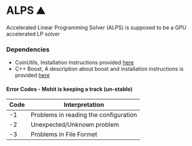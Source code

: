 # ALPS :mountain:
Accelerated Linear Programming Solver (ALPS) is supposed to be a GPU accelerated LP solver


### Dependencies

- CoinUtils, Installation Instructions provided [here](https://github.com/researchgroup-zx93920/CoinUtils#using-coinbrew)
- C++ Boost, A description about boost and installation instructions is provided [here](https://www.boost.org/doc/libs/1_62_0/more/getting_started/unix-variants.html)

#### Error Codes - Mohit is keeping a track (un-stable)

| Code  | Interpretation |
| ------------- | ------------- |
| -1  | Problems in reading the configuration |
| -2 | Unexpected/Unknown problem |
| -3  | Problems in File Formet  |


